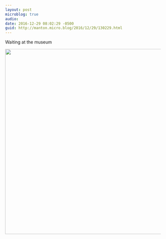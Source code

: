 ```yaml
---
layout: post
microblog: true
audio: 
date: 2016-12-29 08:02:29 -0500
guid: http://manton.micro.blog/2016/12/29/130229.html
---
```

Waiting at the museum

<img src="http://manton.micro.blog/uploads/2018/d57ad67b69.jpg" width="600" height="600" />
